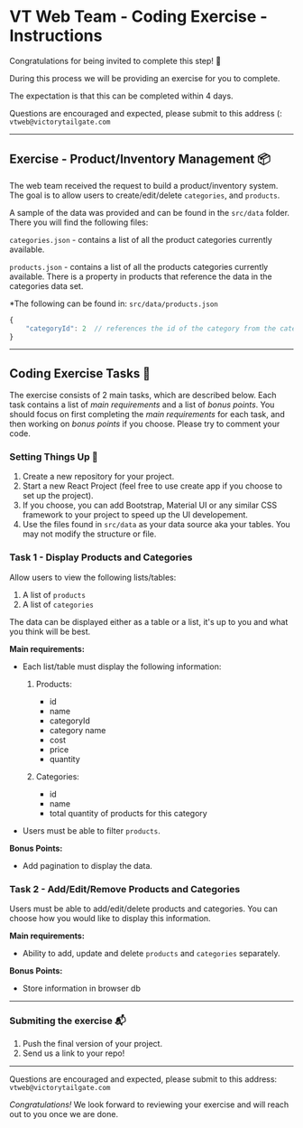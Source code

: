 # VT Web Team - Coding Exercise - Instructions

Congratulations for being invited to complete this step! 🎉

During this process we will be providing an exercise for you to complete.

The expectation is that this can be completed within 4 days.

Questions are encouraged and expected, please submit to this address (: `vtweb@victorytailgate.com`

---

## Exercise - Product/Inventory Management 📦

The web team received the request to build a product/inventory system. The goal is to allow users to create/edit/delete `categories`, and `products`.

A sample of the data was provided and can be found in the `src/data` folder. There you will find the following files:

`categories.json` - contains a list of all the product categories currently available.

`products.json` - contains a list of all the products categories currently available. There is a property in products that reference the data in the categories data set.

*The following can be found in: `src/data/products.json`

```js
{
    "categoryId": 2  // references the id of the category from the categories object
}
```

---

## Coding Exercise Tasks 📝

The exercise consists of 2 main tasks, which are described below. Each task contains a list of _main requirements_ and a list of _bonus points_. You should focus on first completing the _main requirements_ for each task, and then working on _bonus points_ if you choose. Please try to comment your code.

### Setting Things Up 🔧

1. Create a new repository for your project.
2. Start a new React Project (feel free to use create app if you choose to set up the project).
3. If you choose, you can add Bootstrap, Material UI or any similar CSS framework to your project to speed up the UI developement.
4. Use the files found in `src/data` as your data source aka your tables. You may not modify the structure or file.

### Task 1 - Display Products and Categories

Allow users to view the following lists/tables:

1. A list of `products`
2. A list of `categories`

The data can be displayed either as a table or a list, it's up to you and what you think will be best.

**Main requirements:**

- Each list/table must display the following information:

    1. Products:

        - id
        - name
        - categoryId
        - category name
        - cost
        - price
        - quantity

    2. Categories:

        - id
        - name
        - total quantity of products for this category

- Users must be able to filter `products`.

**Bonus Points:**

- Add pagination to display the data.

### Task 2 - Add/Edit/Remove Products and Categories

Users must be able to add/edit/delete products and categories. You can choose how you would like to display this information.

**Main requirements:**

- Ability to add, update and delete `products` and `categories` separately.

**Bonus Points:**

- Store information in browser db

---

### Submiting the exercise 📬

1. Push the final version of your project.
2. Send us a link to your repo!

---

Questions are encouraged and expected, please submit to this address: `vtweb@victorytailgate.com`

_Congratulations!_ We look forward to reviewing your exercise and will reach out to you once we are done.
